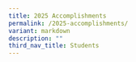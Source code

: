 ```yaml
---
title: 2025 Accomplishments
permalink: /2025-accomplishments/
variant: markdown
description: ""
third_nav_title: Students
---
```

